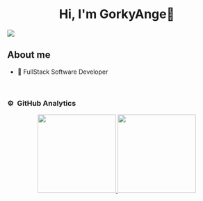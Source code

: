<div align="center">
<h1 align="center">Hi, I'm GorkyAnge👋</h1>
</div>
<img src="https://i.ibb.co/y4bh3dd/Gorky-Ange-1.png">

## About me

- 📲 FullStack Software Developer
<br>

### ⚙️ &nbsp;GitHub Analytics

<p align="center">
<a href="https://github.com/GorkyAnge">
  <img height="180em" src="https://github-readme-stats-eight-theta.vercel.app/api?username=GorkyAnge&show_icons=true&theme=algolia&include_all_commits=true&count_private=true"/>
  <img height="180em" src="https://github-readme-stats-eight-theta.vercel.app/api/top-langs/?username=GorkyAnge&layout=compact&langs_count=8&theme=algolia"/>
</a>
</p>
